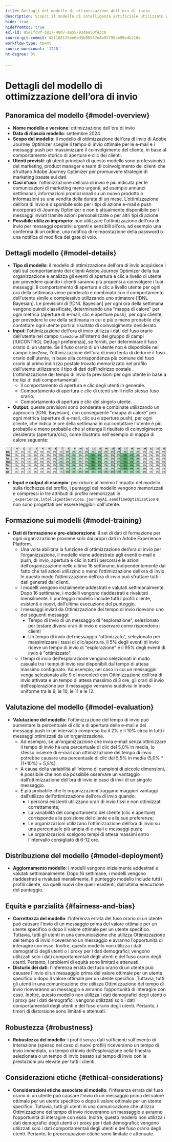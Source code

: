 ```yaml
---
title: Dettagli del modello di ottimizzazione dell’ora di invio
description: Scopri il modello di intelligenza artificiale utilizzato per l’ottimizzazione dell’ora di invio in Adobe Journey Optimizer.
hide: true
hidefromtoc: true
exl-id: 95e1fc8f-1817-40d7-aa55-93daa50f43c0
source-git-commit: 481108135ee6ed5b90547e4e95799ab99edb210e
workflow-type: tm+mt
source-wordcount: '1220'
ht-degree: 0%

---
```


# Dettagli del modello di ottimizzazione dell’ora di invio

## Panoramica del modello {#model-overview}

* **Nome modello e versione**: ottimizzazione dell&#39;ora di invio
* **Data di rilascio modello**: settembre 2024
* **Scopo del modello**: il modello di ottimizzazione dell&#39;ora di invio di Adobe Journey Optimizer sceglie il tempo di invio ottimale per le e-mail e i messaggi push per massimizzare il coinvolgimento del cliente, in base al comportamento storico di apertura e clic dei clienti.
* **Utenti previsti**: gli utenti principali di questo modello sono professionisti del marketing, product manager e team di coinvolgimento dei clienti che sfruttano Adobe Journey Optimizer per promuovere strategie di marketing basate sui dati.
* **Casi d&#39;uso**: l&#39;ottimizzazione dell&#39;ora di invio è più indicata per le comunicazioni di marketing meno urgenti, ad esempio annunci settimanali, informazioni promozionali su un nuovo prodotto o informazioni su una vendita della durata di un mese. L’ottimizzazione dell’ora di invio è disponibile solo per i tipi di azione e-mail e push incorporati di Journey Optimizer e non è attualmente disponibile per i messaggi inviati tramite azioni personalizzate o per altri tipi di azione.
* **Possibile utilizzo improprio**: non utilizzare l&#39;ottimizzazione dell&#39;ora di invio per messaggi operativi urgenti e sensibili all&#39;ora, ad esempio una conferma di un ordine, una notifica di reimpostazione della password o una notifica di modifica del gate di volo.

## Dettagli modello {#model-details}

* **Tipo di modello**: il modello di ottimizzazione dell&#39;ora di invio acquisisce i dati sul comportamento dei clienti Adobe Journey Optimizer della tua organizzazione e analizza gli eventi di apertura e clic a livello di utente per prevedere quando i clienti saranno più propensi a coinvolgere i tuoi messaggi. Il comportamento di apertura e clic a livello utente per ogni ora della settimana viene ponderato e combinato con il comportamento dell&#39;utente simile e complessivo utilizzando uno stimatore [!DNL Bayesian]. Le previsioni di [!DNL Bayesian] per ogni ora della settimana vengono quindi classificate, determinando una &quot;mappa di calore&quot; per ogni metrica (aperture di e-mail, clic e aperture push), per ogni cliente, per prevedere le ore della settimana in cui è più e meno probabile che contattare ogni utente porti al risultato di coinvolgimento desiderato.
* **Input**: l&#39;ottimizzazione dell&#39;ora di invio utilizza i dati del fuso orario dell&#39;utente nel campo `timeZone` all&#39;interno del gruppo di campi [!UICONTROL Dettagli preferenza], se forniti, per determinare il fuso orario di un utente. Se il fuso orario di un utente non è disponibile nel campo `timeZone`, l&#39;ottimizzazione dell&#39;ora di invio tenta di dedurre il fuso orario dell&#39;utente, in base alla corrispondenza più comune del fuso orario al primo indirizzo postale trovato memorizzato nel profilo dell&#39;utente utilizzando il tipo di dati dell&#39;indirizzo postale [](../../../xdm/data-types/postal-address.md). L’ottimizzazione del tempo di invio fa previsioni per ogni utente in base a tre tipi di dati comportamentali:
   * Il comportamento di apertura e clic degli utenti in generale.
   * Comportamento di apertura e clic di utenti simili nello stesso fuso orario.
   * Comportamento di apertura e clic del singolo utente.
* **Output**: queste previsioni sono ponderate e combinate utilizzando un approccio [!DNL Bayesian], con conseguente &quot;mappa di calore&quot; per ogni metrica (aperture di e-mail, clic su e aperture push), per ogni cliente, che indica le ore della settimana in cui contattare l&#39;utente è più probabile e meno probabile che si ottenga il risultato di coinvolgimento desiderato (apertura/clic), come illustrato nell&#39;esempio di mappa di calore seguente:

![Mappa di calore per l&#39;ottimizzazione dell&#39;ora di invio.](../../images/models/send-time-optimization.png)

* **Input e output di esempio**: per ridurre al minimo l&#39;impatto del modello sulla ricchezza del profilo, i punteggi del modello vengono memorizzati e compressi in tre attributi di profilo memorizzati in `_experience.intelligentServices.journeyAI.sendTimeOptimization` e non sono progettati per essere leggibili dall&#39;utente.

## Formazione sui modelli {#model-training}

* **Dati di formazione e pre-elaborazione**: il set di dati di formazione per ogni organizzazione proviene solo dai propri dati in Adobe Experience Platform.
   * Una volta abilitata la funzione di ottimizzazione dell’ora di invio per l’organizzazione, il modello viene addestrato agli eventi e-mail e push, di invio, apertura e clic in tutti i percorsi e le azioni dell’organizzazione nelle ultime 16 settimane, indipendentemente dal fatto che tali azioni utilizzino o meno l’ottimizzazione dell’ora di invio. In questo modo l’ottimizzazione dell’ora di invio può sfruttare tutti i dati generati dai clienti.
   * I modelli vengono inizialmente addestrati e valutati settimanalmente. Dopo 16 settimane, i modelli vengono riaddestrati e rivalutati mensilmente. Il punteggio modello include tutti i profili cliente, esistenti e nuovi, dall’ultima esecuzione del punteggio.
   * I messaggi inviati da Ottimizzazione del tempo di invio ricevono uno dei seguenti messaggi:
      * Tempo di invio di un messaggio di &quot;esplorazione&quot;, selezionato per testare diversi orari di invio e osservare come rispondono i clienti
      * Un tempo di invio del messaggio &quot;ottimizzato&quot;, selezionato per massimizzare i tassi di clic/apertura. Il 5% degli eventi di invio riceve un tempo di invio di &quot;esplorazione&quot; e il 95% degli eventi di invio è &quot;ottimizzato&quot;.
   * I tempi di invio dell’esplorazione vengono selezionati in modo casuale tra i tempi di invio resi disponibili dal tempo di attesa massimo configurato. Ad esempio, nel caso in cui un messaggio venga selezionato alle 9 di mercoledì con Ottimizzazione dell’ora di invio attivata e un tempo di attesa massimo di 3 ore, gli orari di invio dell’esplorazione per il messaggio verranno suddivisi in modo uniforme tra le 9, le 10, le 11 e le 12.

## Valutazione del modello {#model-evaluation}

* **Valutazione del modello**: l&#39;ottimizzazione del tempo di invio può aumentare la percentuale di clic e di apertura delle e-mail e dei messaggi push in un intervallo compreso tra il 2% e il 10% circa in tutti i messaggi ottimizzati da un&#39;organizzazione.
   * Ad esempio, se un’organizzazione che invia e-mail senza ottimizzare il tempo di invio ha una percentuale di clic del 5,0% in media, lo stesso insieme di e-mail con ottimizzazione del tempo di invio potrebbe causare una percentuale di clic del 5,5% in media (5,0% * (1+10%) = 5,5%).
   * A causa della variabilità all’interno di campioni di piccole dimensioni, è possibile che non sia possibile osservare un vantaggio dall’ottimizzazione dell’ora di invio in caso di invii di un singolo messaggio.
   * È più probabile che le organizzazioni traggano maggiori vantaggi dall’utilizzo dell’ottimizzazione dell’ora di invio quando:
      * I percorsi esistenti utilizzano orari di invio fissi e non ottimizzati correttamente;
      * La variabilità del comportamento del cliente (clic e aperture) corrisponde alla posizione del cliente e alle sue preferenze;
      * Le organizzazioni utilizzano l’ottimizzazione dell’ora di invio su una percentuale più ampia di e-mail e messaggi push;
      * Le organizzazioni scelgono tempi di attesa massimi entro l’intervallo consigliato di 6-12 ore.

## Distribuzione del modello {#model-deployment}

* **Aggiornamento modello**: i modelli vengono inizialmente addestrati e valutati settimanalmente. Dopo 16 settimane, i modelli vengono riaddestrati e rivalutati mensilmente. Il punteggio modello include tutti i profili cliente, sia quelli nuovi che quelli esistenti, dall’ultima esecuzione del punteggio.

## Equità e parzialità {#fairness-and-bias}

* **Correttezza del modello**: l&#39;inferenza errata del fuso orario di un utente può causare l&#39;invio di un messaggio prima del valore ottimale per un utente specifico o dopo il valore ottimale per un utente specifico. Tuttavia, tutti gli utenti in una comunicazione che utilizza Ottimizzazione del tempo di invio riceveranno un messaggio e avranno l’opportunità di interagire con esso. Inoltre, questo modello non utilizza i dati demografici degli utenti o i proxy per i dati demografici; vengono utilizzati solo i dati comportamentali degli utenti e del fuso orario degli utenti. Pertanto, i problemi di equità sono limitati e attenuati.
* **Disturbi dei dati**: l&#39;inferenza errata del fuso orario di un utente può causare l&#39;invio di un messaggio prima del valore ottimale per un utente specifico o dopo il valore ottimale per un utente specifico. Tuttavia, tutti gli utenti in una comunicazione che utilizza Ottimizzazione del tempo di invio riceveranno un messaggio e avranno l’opportunità di interagire con esso. Inoltre, questo modello non utilizza i dati demografici degli utenti o i proxy per i dati demografici; vengono utilizzati solo i dati comportamentali degli utenti e del fuso orario degli utenti. Pertanto, i timori di distorsione sono limitati e attenuati.

## Robustezza {#robustness}

* **Robustezza del modello**: i profili senza dati sufficienti sull&#39;evento di interazione (spesso nel caso di nuovi profili) riceveranno un tempo di invio immediato, un tempo di invio dell&#39;esplorazione nella finestra selezionata o un tempo di invio basato sul tempo di invio con le prestazioni più elevate per tutti i clienti.

## Considerazioni etiche {#ethical-considerations}

* **Considerazioni etiche associate al modello**: l&#39;inferenza errata del fuso orario di un utente può causare l&#39;invio di un messaggio prima del valore ottimale per un utente specifico o dopo il valore ottimale per un utente specifico. Tuttavia, tutti gli utenti in una comunicazione che utilizza Ottimizzazione del tempo di invio riceveranno un messaggio e avranno l’opportunità di interagire con esso. Inoltre, questo modello non utilizza i dati demografici degli utenti o i proxy per i dati demografici; vengono utilizzati solo i dati comportamentali degli utenti e del fuso orario degli utenti. Pertanto, le preoccupazioni etiche sono limitate e attenuate.
